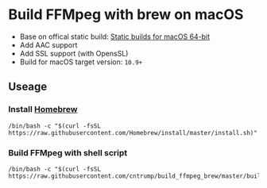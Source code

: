 # Build FFMpeg with brew on macOS

- Base on offical static build: [Static builds for macOS 64-bit](https://evermeet.cx/ffmpeg/)
- Add AAC support
- Add SSL support (with OpensSL)
- Build for macOS target version: `10.9+`

## Useage

### Install [Homebrew](https://brew.sh)

```shell
/bin/bash -c "$(curl -fsSL https://raw.githubusercontent.com/Homebrew/install/master/install.sh)"
```

### Build FFMpeg with shell script

```shell
/bin/bash -c "$(curl -fsSL https://raw.githubusercontent.com/cntrump/build_ffmpeg_brew/master/build.sh)"
```